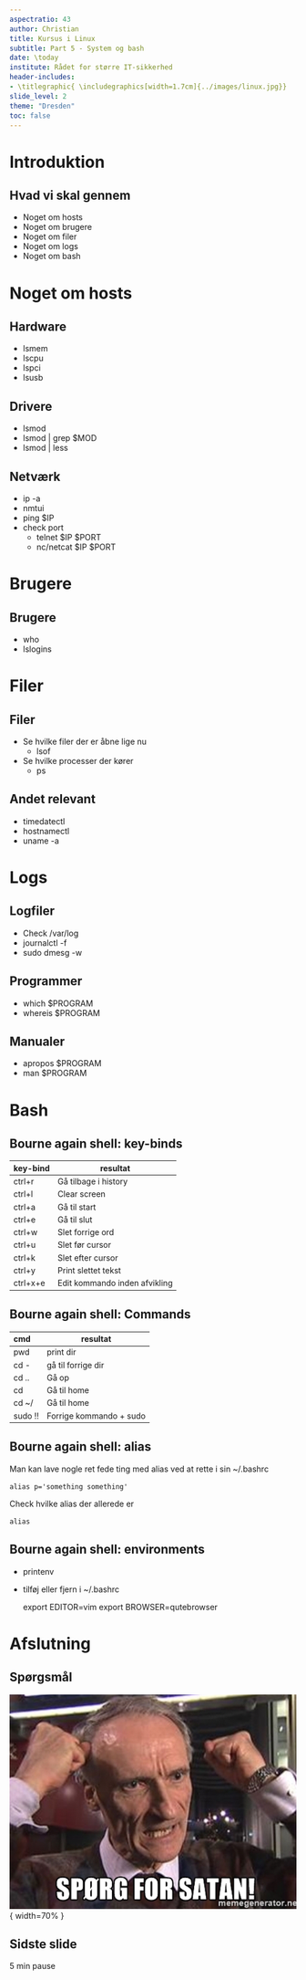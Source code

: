 ```yaml
---
aspectratio: 43
author: Christian
title: Kursus i Linux
subtitle: Part 5 - System og bash
date: \today
institute: Rådet for større IT-sikkerhed
header-includes:
- \titlegraphic{ \includegraphics[width=1.7cm]{../images/linux.jpg}}
slide_level: 2
theme: "Dresden"
toc: false
---
```


# Introduktion

## Hvad vi skal gennem
- Noget om hosts
- Noget om brugere
- Noget om filer
- Noget om logs
- Noget om bash

# Noget om hosts

## Hardware
- lsmem
- lscpu
- lspci
- lsusb

## Drivere
- lsmod
- lsmod | grep \$MOD
- lsmod | less

## Netværk
- ip -a
- nmtui
- ping \$IP
- check port
	- telnet \$IP \$PORT
	- nc/netcat \$IP \$PORT

# Brugere

## Brugere
- who
- lslogins

# Filer

## Filer
- Se hvilke filer der er åbne lige nu
	- lsof
- Se hvilke processer der kører
	- ps

## Andet relevant
- timedatectl
- hostnamectl
- uname -a

# Logs

## Logfiler
- Check /var/log
- journalctl -f
- sudo dmesg -w

## Programmer
- which \$PROGRAM
- whereis \$PROGRAM

## Manualer
- apropos \$PROGRAM
- man \$PROGRAM

# Bash

## Bourne again shell: key-binds
| **key-bind** | **resultat**                  |
| :---         | ---                           |
| ctrl+r       | Gå tilbage i history          |
| ctrl+l       | Clear screen                  |
| ctrl+a       | Gå til start                  |
| ctrl+e       | Gå til slut                   |
| ctrl+w       | Slet forrige ord              |
| ctrl+u       | Slet før cursor               |
| ctrl+k       | Slet efter cursor             |
| ctrl+y       | Print slettet tekst           |
| ctrl+x+e     | Edit kommando inden afvikling |

## Bourne again shell: Commands

| **cmd** | **resultat**                        |
| :---    | ---                                 |
| pwd     | print dir                           |
| cd -    | gå til forrige dir                  |
| cd ..   | Gå op                               |
| cd      | Gå til home                         |
| cd ~/   | Gå til home                         |
| sudo !! | Forrige kommando + sudo             |

## Bourne again shell: alias
Man kan lave nogle ret fede ting med alias ved at rette i sin ~/.bashrc

    alias p='something something'

Check hvilke alias der allerede er

    alias

## Bourne again shell: environments
- printenv
- tilføj eller fjern i ~/.bashrc

    export EDITOR=vim
    export BROWSER=qutebrowser

# Afslutning

## Spørgsmål

![Spørg](../images/spoerg.jpg){ width=70% }

## Sidste slide

5 min pause
